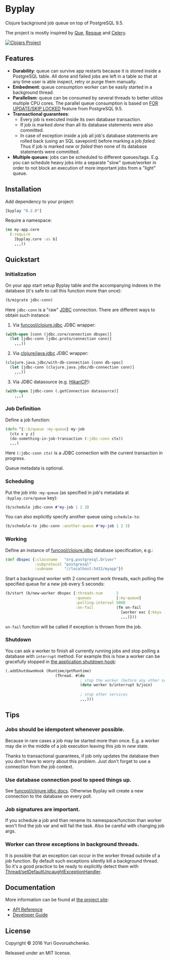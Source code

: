 # Byplay

Clojure background job queue on top of PostgreSQL 9.5.

The project is mostly inspired by [Que](https://github.com/chanks/que),
[Resque](https://github.com/resque/resque/) and [Celery](https://github.com/celery/celery).

[![Clojars Project](https://img.shields.io/clojars/v/byplay.svg)](https://clojars.org/byplay)

## Features
- **Durability**: queue can survive app restarts because it is stored inside a PostgreSQL table.
All done and failed jobs are left in a table
so that at any time user is able inspect, retry or purge them manually.
- **Embedment**: queue consumption worker can be easily started in a background thread.
- **Parallelism**: queue can be consumed by several threads to better utilize multiple CPU cores.
The parallel queue consumption is based on 
[FOR UPDATE/SKIP LOCKED](http://blog.2ndquadrant.com/what-is-select-skip-locked-for-in-postgresql-9-5/) feature from PostgreSQL 9.5.
- **Transactional guarantees**:
    - Every job is executed inside its own database transaction.
    - If job is marked *done* than all its database statements were also committed.
    - In case of exception inside a job all job's database statements are rolled back 
    (using an SQL savepoint) before marking a job *failed*.
    Thus if job is marked *new* or *failed* then none of its database statements were committed.   
- **Multiple queues**: jobs can be scheduled to different queues/tags.
E.g. you can schedule heavy jobs into a separate "slow" queue/worker 
in order to not block an execution of more important jobs from a "light" queue. 

## Installation

Add dependency to your project:

```clj
[byplay "0.2.0"]
```

Require a namespace:

```clj
(ns my-app.core
  (:require
    [byplay.core :as b]
    ,,,))
```

## Quickstart

### Initialization

On your app start setup Byplay table and the accompanying indexes in the database (it's safe to call this function more than once):

```clj
(b/migrate jdbc-conn)
```

Here `jdbc-conn` is a "raw" [JDBC](https://en.wikipedia.org/wiki/Java_Database_Connectivity) connection.
There are different ways to obtain such instance:

1) Via [funcool/clojure.jdbc](https://funcool.github.io/clojure.jdbc/latest/#creating-a-connection) JDBC wrapper:

```clj
(with-open [conn (jdbc.core/connection dbspec)]
  (let [jdbc-conn (jdbc.proto/connection conn)]
    ,,,))
```

2) Via [clojure/java.jdbc](http://clojure-doc.org/articles/ecosystem/java_jdbc/home.html#reusing-connections) JDBC wrapper:

```clj
(clojure.java.jdbc/with-db-connection [conn db-spec]
  (let [jdbc-conn (clojure.java.jdbc/db-connection conn)]
    ,,,))
```

3) Via JDBC datasource (e.g. [HikariCP](https://github.com/tomekw/hikari-cp#postgresql-example)):
 
```clj
(with-open [jdbc-conn (.getConnection datasource)]
    ,,,)
```

### Job Definition

Define a job function:

```clj
(defn ^{::b/queue :my-queue} my-job
  [ctx x y z]
  (do-something-in-job-transaction (:jdbc-conn ctx))
  ,,,)
```

Here `(:jdbc-conn ctx)` is a JDBC connection with the current transaction in progress.

Queue metadata is optional.

### Scheduling

Put the job into `:my-queue` (as specified in job's metadata at `:byplay.core/queue` key):

```clj
(b/schedule jdbc-conn #'my-job 1 2 3)
```

You can also explicitly specify another queue using `schedule-to`:

```clj
(b/schedule-to jdbc-conn :another-queue #'my-job 1 2 3)
```

### Working

Define an instance of [funcool/clojure.jdbc](https://funcool.github.io/clojure.jdbc/latest/#connection-parameters) 
database specification, e.g.:

```clj
(def dbspec {:classname   "org.postgresql.Driver"
             :subprotocol "postgresql"
             :subname     "//localhost:5432/myapp"})
```

Start a background worker with 2 concurrent work threads, each polling the specified queue for a new job every 5 seconds: 

```clj
(b/start (b/new-worker dbspec {:threads-num      2
                               :queues           [:my-queue]
                               :polling-interval 5000
                               :on-fail          (fn on-fail
                                                   [worker exc {:keys [id job args queue state] :as _job}]
                                                   ,,,)}))
```

`on-fail` function will be called if exception is thrown from the job.

### Shutdown

You can ask a worker to finish all currently running jobs and stop polling a database with `interrupt` method.
For example this is how a worker can be gracefully stopped in 
[the application shutdown hook](https://docs.oracle.com/javase/7/docs/api/java/lang/Runtime.html#addShutdownHook\(java.lang.Thread\)):

```clj
(.addShutdownHook (Runtime/getRuntime)
                      (Thread. #(do
                                 ; stop the worker (before any other services which still running jobs may depend on)
                                 (doto worker b/interrupt b/join)
                                 
                                 ; stop other services
                                 ,,,)))
```

## Tips

### Jobs should be idempotent whenever possible.
Because in rare cases a job may be started more than once.
E.g. a worker may die in the middle of a job execution leaving this job in *new* state.

Thanks to transactional guarantees, if job only updates the database then you don't have to worry about this problem.
Just don't forget to use a connection from the job context. 

### Use database connection pool to speed things up.
See [funcool/clojure.jdbc docs](https://funcool.github.io/clojure.jdbc/latest/#connection-pool).
Otherwise Byplay will create a new connection to the database on every poll.
 
### Job signatures are important.
If you schedule a job and than rename its namespace/function than worker won't find the job var and will fail the task.
Also be careful with changing job args.

### Worker can throw exceptions in background threads.
It is possible that an exception can occur in the worker thread outside of a job function.
By default such exceptions silently kill a background thread. So it's a good practice to be ready to explicitly detect them with
[Thread/setDefaultUncaughtExceptionHandler](https://stuartsierra.com/2015/05/27/clojure-uncaught-exceptions).

## Documentation

More information can be found at [the project site](http://metametadata.github.io/byplay/):

* [API Reference](http://metametadata.github.io/byplay/api/)
* [Developer Guide](http://metametadata.github.io/byplay/dev-guide/)

## License
Copyright © 2016 Yuri Govorushchenko.

Released under an MIT license.
